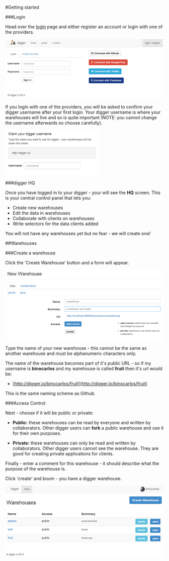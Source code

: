 #Getting started

###Login

Head over the [login](/login) page and either register an account or login with one of the providers.

![Digger Login Screen](img/gettingstarted/login.gif "figure 1: the login screen")

If you login with one of the providers, you will be asked to confirm your digger username after your first login.  Your digger username is where your warehouses will live and so is quite important (NOTE: you cannot change the username afterwards so choose carefully).

![Digger Claim Username](img/gettingstarted/claim_username.gif "figure 2: the claim username screen")

###digger HQ

Once you have logged in to your digger - your will see the **HQ** screen.  This is your central control panel that lets you:

 * Create new warehouses
 * Edit the data in warehouses
 * Collaborate with clients on warehouses
 * Write selectors for the data clients added

You will not have any warehouses yet but no fear - we will create one!

##Warehouses

###Create a warehouse

Click the 'Create Warehouse' button and a form will appear.

![Warehouse Details Form](img/gettingstarted/warehousedetails.gif "figure 3: the details form for a warehouse")

Type the name of your new warehouse - this cannot be the same as another warehouse and must be alphanumeric characters only.

The name of the warehouse becomes part of it's public URL - so if my username is **binocarlos** and my warehouse is called **fruit** then it's url would be:

 * [http://digger.io/binocarlos/fruit](http://digger.io/binocarlos/fruit)
    
This is the same naming scheme as Github.

###Access Control

Next - choose if it will be public or private:

 * **Public:** these warehouses can be read by everyone and written by collaborators.  Other digger users can <strong>fork</strong> a public warehouse and use it for their own purposes.

 * **Private:** these warehouses can only be read and written by collaborators.  Other digger users cannot see the warehouse.  They are good for creating private applications for clients.

Finally - enter a comment for this warehouse - it should describe what the purpose of the warehouse is.

Click 'create' and boom - you have a digger warehouse.

![Digger HQ](img/gettingstarted/warehousehq.gif "figure 4: the digger hq screen with some warehouses")